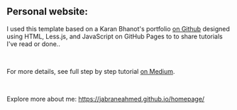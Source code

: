 ## Personal website: 


I used this template based on a Karan Bhanot's portfolio [on Github](https://github.com/kb22/kb22.github.io) designed using HTML, Less.js, and JavaScript on GitHub Pages to to share tutorials I've read or done..

&nbsp;

For more details, see full step by step tutorial [on Medium](https://medium.com/@evanca/set-up-your-portfolio-website-in-less-than-10-minutes-with-github-pages-d0efa8ff56fd).

&nbsp;

Explore more about me: https://jabraneahmed.github.io/homepage/



